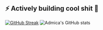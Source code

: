 ## ⚡ Actively building cool shit 👋

[![GitHub Streak](https://streak-stats.demolab.com/?user=admica&theme=dark)](https://git.io/streak-stats)
![Admica's GitHub stats](https://github-readme-stats.vercel.app/api?username=admica&show_icons=true&theme=transparent)
